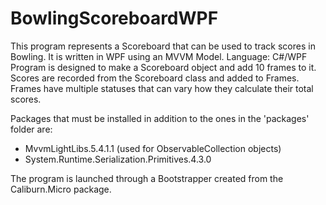 # BowlingScoreboardWPF
This program represents a Scoreboard that can be used to track scores in Bowling. It is written in WPF using an MVVM Model.
Language: C#/WPF
Program is designed to make a Scoreboard object and add 10 frames to it. Scores are recorded from the Scoreboard class and added to Frames. Frames have multiple statuses that can vary how they calculate their total scores.

Packages that must be installed in addition to the ones in the 'packages' folder are:
 - MvvmLightLibs.5.4.1.1 (used for ObservableCollection objects)
 - System.Runtime.Serialization.Primitives.4.3.0

The program is launched through a Bootstrapper created from the Caliburn.Micro package.
